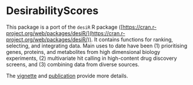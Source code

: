 # DesirabilityScores

This package is a port of the `desiR` R package ([https://cran.r-project.org/web/packages/desiR/](https://cran.r-project.org/web/packages/desiR/)). It contains functions for ranking, selecting, and integrating data. Main uses to date have been (1) prioritising genes, proteins, and metabolites from high dimensional biology experiments, (2) multivariate hit calling in high-content drug discovery screens, and (3) combining data from diverse sources.

The [vignette](https://cran.r-project.org/web/packages/desiR/vignettes/Gene_ranking.pdf) and [publication](https://peerj.com/articles/1444/) provide more details.

<!-- [![Build Status](https://github.com/stanlazic/DesirabilityScores.jl/workflows/CI/badge.svg)](https://github.com/stanlazic/DesirabilityScores.jl/actions) -->
<!-- [![Coverage](https://codecov.io/gh/stanlazic/DesirabilityScores.jl/branch/master/graph/badge.svg)](https://codecov.io/gh/stanlazic/DesirabilityScores.jl) -->
